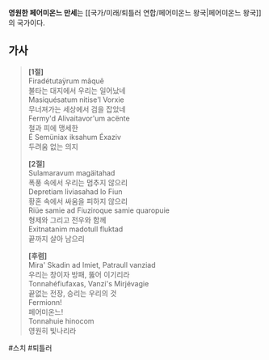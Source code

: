 **영원한 페어미온느 만세**는 [[국가/미래/퇴틀러 연합/페어미온느 왕국|페어미온느 왕국]]의 국가이다.

## 가사

> **\[1절]**  
> Firadétutaÿrum mâquê  
> 불타는 대지에서 우리는 일어났네  
> Masiquésatum nitise'l Vorxie  
> 무너져가는 세상에서 검을 잡았네  
> Fermy'd Alivaitavor'um acënte  
> 철과 피에 맹세한  
> É Semüniax iksahum Éxaziv  
> 두려움 없는 의지
> 
> **\[2절]**  
> Sulamaravum magäitahad  
> 폭풍 속에서 우리는 멈추지 않으리  
> Depretiam liviasahad lo Fiun  
> 황혼 속에서 싸움을 피하지 않으리  
> Riüe samie ad Fiuziroque samie quaropuie  
> 형제와 그리고 전우와 함께  
> Exitnatanim madotull fluktad  
> 끝까지 살아 남으리
> 
> **\[후렴]**  
> Mira' Skadin ad Imiet, Patraull vanziad  
> 우리는 창이자 방패, 뚫어 이기리라  
> Tonnahéfiufaxas, Vanzi's Mirjévagie  
> 끝없는 전장, 승리는 우리의 것  
> Fermionn!  
> 페어미온느!  
> Tonnahuie hinocom  
> 영원히 빛나리라

#스치 #퇴틀러 